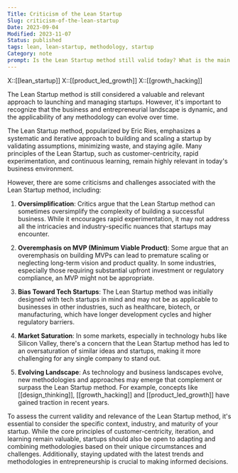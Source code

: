 ```yaml
---
Title: Criticism of the Lean Startup
Slug: criticism-of-the-lean-startup
Date: 2023-09-04
Modified: 2023-11-07
Status: published
tags: lean, lean-startup, methodology, startup 
Category: note
prompt: Is the Lean Startup method still valid today? What is the main criticism of this method regarding the current situation?
---
```


X::[[lean_startup]]
X::[[product_led_growth]]
X::[[growth_hacking]]


The Lean Startup method is still considered a valuable and relevant approach to launching and managing startups. However, it's important to recognize that the business and entrepreneurial landscape is dynamic, and the applicability of any methodology can evolve over time.

The Lean Startup method, popularized by Eric Ries, emphasizes a systematic and iterative approach to building and scaling a startup by validating assumptions, minimizing waste, and staying agile. Many principles of the Lean Startup, such as customer-centricity, rapid experimentation, and continuous learning, remain highly relevant in today's business environment.

However, there are some criticisms and challenges associated with the Lean Startup method, including:

1. **Oversimplification**: Critics argue that the Lean Startup method can sometimes oversimplify the complexity of building a successful business. While it encourages rapid experimentation, it may not address all the intricacies and industry-specific nuances that startups may encounter.
    
2. **Overemphasis on MVP (Minimum Viable Product)**: Some argue that an overemphasis on building MVPs can lead to premature scaling or neglecting long-term vision and product quality. In some industries, especially those requiring substantial upfront investment or regulatory compliance, an MVP might not be appropriate.
    
3. **Bias Toward Tech Startups**: The Lean Startup method was initially designed with tech startups in mind and may not be as applicable to businesses in other industries, such as healthcare, biotech, or manufacturing, which have longer development cycles and higher regulatory barriers.
    
4. **Market Saturation**: In some markets, especially in technology hubs like Silicon Valley, there's a concern that the Lean Startup method has led to an oversaturation of similar ideas and startups, making it more challenging for any single company to stand out.
    
5. **Evolving Landscape**: As technology and business landscapes evolve, new methodologies and approaches may emerge that complement or surpass the Lean Startup method. For example, concepts like [[design_thinking]], [[growth_hacking]] and [[product_led_growth]] have gained traction in recent years.

To assess the current validity and relevance of the Lean Startup method, it's essential to consider the specific context, industry, and maturity of your startup. While the core principles of customer-centricity, iteration, and learning remain valuable, startups should also be open to adapting and combining methodologies based on their unique circumstances and challenges. Additionally, staying updated with the latest trends and methodologies in entrepreneurship is crucial to making informed decisions.